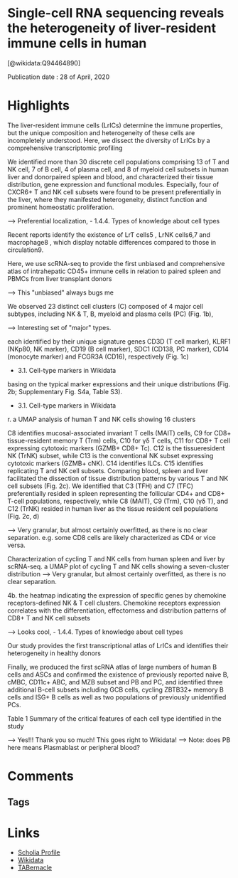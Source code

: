 
Single-cell RNA sequencing reveals the heterogeneity of liver-resident immune cells in human
============================================================================================
  
  [@wikidata:Q94464890]  
  
Publication date : 28 of April, 2020  

# Highlights

The liver-resident immune cells (LrICs) determine the immune properties, but the unique composition and heterogeneity of these cells are incompletely
understood. Here, we dissect the diversity of LrICs by a comprehensive transcriptomic profiling 

We identified more than 30 discrete cell populations
comprising 13 of T and NK cell, 7 of B cell, 4 of plasma cell, and 8 of myeloid cell subsets in human liver and donorpaired spleen and blood, and characterized their tissue distribution, gene expression and functional modules.
Especially, four of CXCR6+ T and NK cell subsets were found to be present preferentially in the liver, where they
manifested heterogeneity, distinct function and prominent homeostatic proliferation.

--> Preferential localization, - 1.4.4. Types of knowledge about cell types


Recent reports identify the existence of LrT cells5
, LrNK cells6,7 and macrophage8 , which display notable differences compared to those in circulation9.

Here,
we use scRNA-seq to provide the first unbiased and
comprehensive atlas of intrahepatic CD45+ immune cells
in relation to paired spleen and PBMCs from liver
transplant donors

--> This "unbiased" always bugs me


 We observed 23 distinct cell
clusters (C) composed of 4 major cell subtypes, including
NK & T, B, myeloid and plasma cells (PC) (Fig. 1b),

--> Interesting set of "major" types.

each identified by their unique signature genes CD3D (T cell
marker), KLRF1 (NKp80, NK marker), CD19 (B cell marker), SDC1 (CD138, PC marker), CD14 (monocyte marker)
and FCGR3A (CD16), respectively (Fig. 1c)

- 3.1.  Cell-type markers in Wikidata

 basing on the typical marker expressions and
their unique distributions (Fig. 2b; Supplementary Fig.
S4a, Table S3). 


- 3.1.  Cell-type markers in Wikidata

r. a UMAP analysis of human T and NK cells showing 16
clusters

C8 identifies mucosal-associated invariant T cells (MAIT)
cells, C9 for CD8+ tissue-resident memory T (Trm) cells,
C10 for γδ T cells, C11 for CD8+ T cell expressing
cytotoxic markers (GZMB+ CD8+ Tc). C12 is the tissueresident NK (TrNK) subset, while C13 is the conventional
NK subset expressing cytotoxic markers (GZMB+ cNK).
C14 identifies ILCs. C15 identifies replicating T and NK
cell subsets. Comparing blood, spleen and liver facilitated
the dissection of tissue distribution patterns by various T
and NK cell subsets (Fig. 2c). We identified that C3 (TFH)
and C7 (TFC) preferentially resided in spleen representing
the follicular CD4+ and CD8+ T-cell populations,
respectively, while C8 (MAIT), C9 (Trm), C10 (γδ T), and
C12 (TrNK) resided in human liver as the tissue resident
cell populations (Fig. 2c, d)

--> Very granular, but almost certainly overfitted, as there is no clear separation. e.g. some CD8 cells are likely characterized as CD4 or vice versa. 


Characterization of cycling T and NK cells from human spleen and liver by scRNA-seq. a UMAP plot of cycling T and NK cells showing a
seven-cluster distribution
--> Very granular, but almost certainly overfitted, as there is no clear separation.

4b. the heatmap indicating the
expression of specific genes by chemokine receptors-defined NK & T cell clusters. Chemokine receptors expression correlates with the differentiation,
effectorness and distribution patterns of CD8+ T and NK cell subsets

--> Looks cool, - 1.4.4. Types of knowledge about cell types

Our study provides the first transcriptional atlas of
LrICs and identifies their heterogeneity in healthy donors

Finally, we produced the first scRNA atlas of large
numbers of human B cells and ASCs and confirmed the
existence of previously reported naive B, cMBC, CD11c+
ABC, and MZB subset and PB and PC, and identified
three additional B-cell subsets including GCB cells,
cycling ZBTB32+ memory B cells and ISG+ B cells as well
as two populations of previously unidentified PCs.


Table 1 Summary of the critical features of each cell type identified in the study


--> Yes!!! Thank you so much! This goes right to Wikidata! 
--> Note: does PB here means Plasmablast or peripheral blood?

# Comments

## Tags

# Links
  
 * [Scholia Profile](https://scholia.toolforge.org/work/Q94464890)  
 * [Wikidata](https://www.wikidata.org/wiki/Q94464890)  
 * [TABernacle](https://tabernacle.toolforge.org/?#/tab/manual/Q94464890/P921%3BP4510)  

